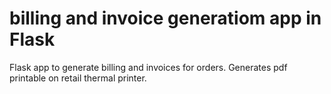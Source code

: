 # billing and invoice generatiom app in Flask
Flask app to generate billing and invoices for orders.  Generates pdf printable on retail thermal printer.
